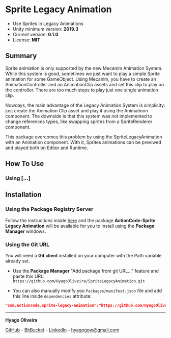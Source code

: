# Sprite Legacy Animation

* Use Sprites in Legacy Animations
* Unity minimum version: **2019.3**
* Current version: **0.1.0**
* License: **MIT**

## Summary

Sprite animation is only supported by the new Mecanim Animation System. While this system is good, sometimes we just want to play a simple Sprite animation for some GameObject. Using Mecanim, you have to create an AnimationController and an AnimationClip assets and set this clip to play on the controller. There are too much steps to play just one single animation clip.

Nowdays, the main advantage of the Legacy Animation System is simplicity: just create the Animation Clip asset and play it using the Animatinon component. The downside is that this system was not implemented to change references types, like swapping sprites from a SpriteRenderer component.

This package overcomes this problem by using the SpriteLegacyAnimation with an Animation component. With it, Sprites animations can be previwed and played both on Editor and Runtime.

## How To Use

### Using [...]

## Installation

### Using the Package Registry Server

Follow the instructions inside [here](https://cutt.ly/ukvj1c8) and the package **ActionCode-Sprite Legacy Animation** 
will be available for you to install using the **Package Manager** windows.

### Using the Git URL

You will need a **Git client** installed on your computer with the Path variable already set. 

- Use the **Package Manager** "Add package from git URL..." feature and paste this URL: `https://github.com/HyagoOliveira/SpriteLegacyAnimation.git`

- You can also manually modify you `Packages/manifest.json` file and add this line inside `dependencies` attribute: 

```json
"com.actioncode.sprite-legacy-animation":"https://github.com/HyagoOliveira/SpriteLegacyAnimation.git"
```

---

**Hyago Oliveira**

[GitHub](https://github.com/HyagoOliveira) -
[BitBucket](https://bitbucket.org/HyagoGow/) -
[LinkedIn](https://www.linkedin.com/in/hyago-oliveira/) -
<hyagogow@gmail.com>
